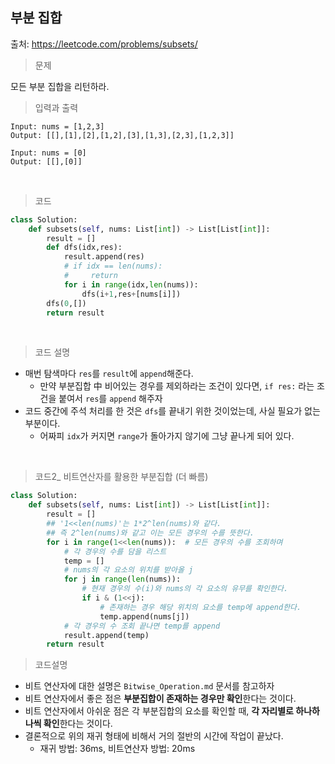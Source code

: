 ## 부분 집합

출처: https://leetcode.com/problems/subsets/     



> 문제

모든 부분 집합을 리턴하라.    



> 입력과 출력

```
Input: nums = [1,2,3]
Output: [[],[1],[2],[1,2],[3],[1,3],[2,3],[1,2,3]]
```

```
Input: nums = [0]
Output: [[],[0]]
```

​     

> 코드

```python
class Solution:
    def subsets(self, nums: List[int]) -> List[List[int]]:
        result = []
        def dfs(idx,res):
            result.append(res)
            # if idx == len(nums):
            #     return
            for i in range(idx,len(nums)):
                dfs(i+1,res+[nums[i]])
        dfs(0,[])
        return result
```

​    

> 코드 설명

* 매번 탐색마다 `res`를 `result`에 `append`해준다.
  * 만약 부분집합 中 비어있는 경우를 제외하라는 조건이 있다면, `if res:` 라는 조건을 붙여서 `res`를 `append` 해주자
* 코드 중간에 주석 처리를 한 것은 `dfs`를 끝내기 위한 것이었는데, 사실 필요가 없는 부분이다. 
  * 어짜피 `idx`가 커지면 `range`가 돌아가지 않기에 그냥 끝나게 되어 있다.  

​    

> 코드2_ 비트연산자를 활용한 부분집합 (더 빠름)

```python
class Solution:
    def subsets(self, nums: List[int]) -> List[List[int]]:
        result = []
        ## '1<<len(nums)'는 1*2^len(nums)와 같다. 
        ## 즉 2^len(nums)와 같고 이는 모든 경우의 수를 뜻한다.
        for i in range(1<<len(nums)):  # 모든 경우의 수를 조회하며
			# 각 경우의 수를 담을 리스트
            temp = [] 
            # nums의 각 요소의 위치를 받아올 j
            for j in range(len(nums)):
                # 현재 경우의 수(i)와 nums의 각 요소의 유무를 확인한다.
                if i & (1<<j):
                    # 존재하는 경우 해당 위치의 요소를 temp에 append한다.
                    temp.append(nums[j])
            # 각 경우의 수 조회 끝나면 temp를 append
            result.append(temp)
        return result
```

   

> 코드설명

* 비트 연산자에 대한 설명은 `Bitwise_Operation.md` 문서를 참고하자
* 비트 연산자에서 좋은 점은 **부분집합이 존재하는 경우만 확인**한다는 것이다.
* 비트 연산자에서 아쉬운 점은 각 부분집합의 요소를 확인할 때, **각 자리별로 하나하나씩 확인**한다는 것이다. 
* 결론적으로 위의 재귀 형태에 비해서 거의 절반의 시간에 작업이 끝났다.
  * 재귀 방법: 36ms, 비트연산자 방법: 20ms